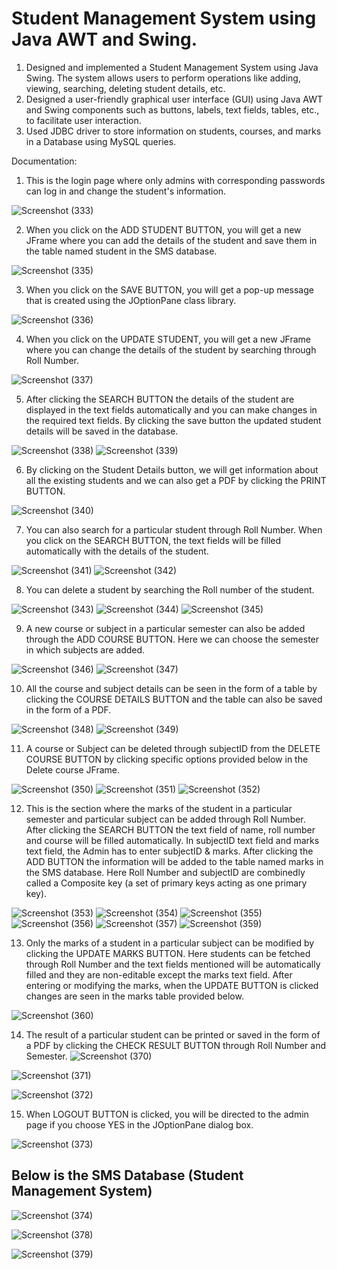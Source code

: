 
# Student Management System using Java AWT and Swing.
1. Designed and implemented a Student Management System using Java Swing. The system allows users to perform operations like adding, viewing, searching, deleting student details, etc.
2. Designed a user-friendly graphical user interface (GUI) using Java AWT and Swing components such as buttons, labels, text fields, tables, etc., to facilitate user interaction.
3. Used JDBC driver to store information on students, courses, and marks in a Database using MySQL queries.

Documentation:
1. This is the login page where only admins with corresponding passwords can log in and change the student's information.
   
![Screenshot (333)](https://github.com/GurujuAkhila/Student-Management-System/assets/125969582/4d071e8f-9b36-41e7-92b6-f765670dab05)

2. When you click on the ADD STUDENT BUTTON, you will get a new JFrame where you can add the details of the student and save them in the table named student in the SMS database.
   
![Screenshot (335)](https://github.com/GurujuAkhila/Student-Management-System/assets/125969582/b030390d-6563-43fe-b051-3c7f42d7553a)

3. When you click on the SAVE BUTTON, you will get a pop-up message that is created using the JOptionPane class library.
   
![Screenshot (336)](https://github.com/GurujuAkhila/Student-Management-System/assets/125969582/929cd3f1-c935-4d8a-bbc5-f58a8c522139)

4. When you click on the UPDATE STUDENT, you will get a new JFrame where you can change the details of the student by searching through Roll Number.
   
![Screenshot (337)](https://github.com/GurujuAkhila/Student-Management-System/assets/125969582/8e4d6a69-2b18-42bf-8ef9-02226a06e333)

5. After clicking the SEARCH BUTTON the details of the student are displayed in the text fields automatically and you can make changes in the required text fields. By clicking the save button the updated student details will be saved in the database.
   
![Screenshot (338)](https://github.com/GurujuAkhila/Student-Management-System/assets/125969582/0ae4296d-28dc-4241-b8d7-749007167e03)
![Screenshot (339)](https://github.com/GurujuAkhila/Student-Management-System/assets/125969582/e08e513c-cac3-4a6d-a5da-ee553a812a49)

6. By clicking on the Student Details button, we will get information about all the existing students and we can also get a PDF by clicking the PRINT BUTTON.
    
![Screenshot (340)](https://github.com/GurujuAkhila/Student-Management-System/assets/125969582/03377448-719a-4365-84f0-e4cb766a578d)

7. You can also search for a particular student through Roll Number. When you click on the SEARCH BUTTON, the text fields will  be filled automatically with the details of the student.
    
![Screenshot (341)](https://github.com/GurujuAkhila/Student-Management-System/assets/125969582/d89568dd-86a0-4080-85e9-043cfb505ce6)
![Screenshot (342)](https://github.com/GurujuAkhila/Student-Management-System/assets/125969582/bc25af16-5f8e-4fc2-aa50-d1b6c669c164)

8. You can delete a student by searching the Roll number of the student.
    
![Screenshot (343)](https://github.com/GurujuAkhila/Student-Management-System/assets/125969582/0b253844-b00b-46c3-8081-f432ef79e561)
![Screenshot (344)](https://github.com/GurujuAkhila/Student-Management-System/assets/125969582/f1fa620a-a6d8-49b9-9ef8-d60a8a62a852)
![Screenshot (345)](https://github.com/GurujuAkhila/Student-Management-System/assets/125969582/66f09d0b-9a84-4c1a-b238-9ab99e2cda45)

9. A new course or subject in a particular semester can also be added through the ADD COURSE BUTTON. Here we can choose the semester in which subjects are added.
    
![Screenshot (346)](https://github.com/GurujuAkhila/Student-Management-System/assets/125969582/27e262fd-ef74-4a07-8be3-d1f14e182999)
![Screenshot (347)](https://github.com/GurujuAkhila/Student-Management-System/assets/125969582/09526dbd-0a76-4cce-b801-2bed702591f7)

10. All the course and subject details can be seen in the form of a table by clicking the COURSE DETAILS BUTTON and the table can also be saved in the form of a PDF.
    
![Screenshot (348)](https://github.com/GurujuAkhila/Student-Management-System/assets/125969582/98d267e3-8dac-404b-bbd7-ec716471d05b)
![Screenshot (349)](https://github.com/GurujuAkhila/Student-Management-System/assets/125969582/c87ffd5c-628a-4fe2-8bd7-3304b456fb89)

11. A course or Subject can be deleted through subjectID from the DELETE COURSE BUTTON by clicking specific options provided below in the Delete course JFrame.
    
![Screenshot (350)](https://github.com/GurujuAkhila/Student-Management-System/assets/125969582/8b73f6b5-15d9-4e01-bec2-d488884f178a)
![Screenshot (351)](https://github.com/GurujuAkhila/Student-Management-System/assets/125969582/63852008-b35f-40b3-bea8-6489f28ebf4c)
![Screenshot (352)](https://github.com/GurujuAkhila/Student-Management-System/assets/125969582/c50af73a-c62d-48d2-a55d-387364143231)

12. This is the section where the marks of the student in a particular semester and particular subject can be added through Roll Number. After clicking the SEARCH BUTTON the text field of name, roll number and course will be filled automatically. In subjectID text field and marks text field, the Admin has to enter subjectID & marks. After clicking the ADD BUTTON the information will be added to the table named marks in the SMS database. Here Roll Number and subjectID are combinedly called a Composite key (a set of primary keys acting as one primary key).
    
![Screenshot (353)](https://github.com/GurujuAkhila/Student-Management-System/assets/125969582/494ad103-2da4-4834-b7a5-aaa5b55c86ca)
![Screenshot (354)](https://github.com/GurujuAkhila/Student-Management-System/assets/125969582/b795923c-1c57-4311-9bfa-79e1e1d24481)
![Screenshot (355)](https://github.com/GurujuAkhila/Student-Management-System/assets/125969582/f769a27d-fd57-438d-bb8f-6a7d79469982)
![Screenshot (356)](https://github.com/GurujuAkhila/Student-Management-System/assets/125969582/94ba1b15-7b0c-4c5d-ba90-96de623844bd)
![Screenshot (357)](https://github.com/GurujuAkhila/Student-Management-System/assets/125969582/97d02117-7d42-4c0c-80b9-db37d846a780)
![Screenshot (359)](https://github.com/GurujuAkhila/Student-Management-System/assets/125969582/c2912a3f-ddcd-4294-9de7-1024fed39e3d)

13. Only the marks of a student in a particular subject can be modified by clicking the UPDATE MARKS BUTTON. Here students can be fetched through Roll Number and the text fields mentioned will be automatically filled and they are non-editable except the marks text field. After entering or modifying the marks, when the UPDATE BUTTON is clicked changes are seen in the marks table provided below.
    
![Screenshot (360)](https://github.com/GurujuAkhila/Student-Management-System/assets/125969582/9c7d66a2-49f9-4a9e-a6d4-5ce666984ebe)

14. The result of a particular student can be printed or saved in the form of a PDF by clicking the CHECK RESULT BUTTON through Roll Number and Semester.
![Screenshot (370)](https://github.com/GurujuAkhila/Student-Management-System/assets/125969582/427d80fd-29ef-4021-9fdb-e96e9d860e38)

![Screenshot (371)](https://github.com/GurujuAkhila/Student-Management-System/assets/125969582/73aa78ce-f701-42c4-9a66-6f2f335a9e88)

![Screenshot (372)](https://github.com/GurujuAkhila/Student-Management-System/assets/125969582/b940e8fe-136c-48eb-8279-e1277941fe2b)

15. When LOGOUT BUTTON is clicked, you will be directed to the admin page if you choose YES in the JOptionPane dialog box.

![Screenshot (373)](https://github.com/GurujuAkhila/Student-Management-System/assets/125969582/d44d6561-14f9-4134-b30a-071f9c8499e8)

## Below is the SMS Database (Student Management System)

![Screenshot (374)](https://github.com/GurujuAkhila/Student-Management-System/assets/125969582/55130f8a-a33e-4cc3-b0ca-e23622bb4308)

![Screenshot (378)](https://github.com/GurujuAkhila/Student-Management-System/assets/125969582/1b077e36-aaab-4227-916b-7e7990320920)

![Screenshot (379)](https://github.com/GurujuAkhila/Student-Management-System/assets/125969582/8cc85015-64a6-402e-abcc-1b16b8f3c70f)







